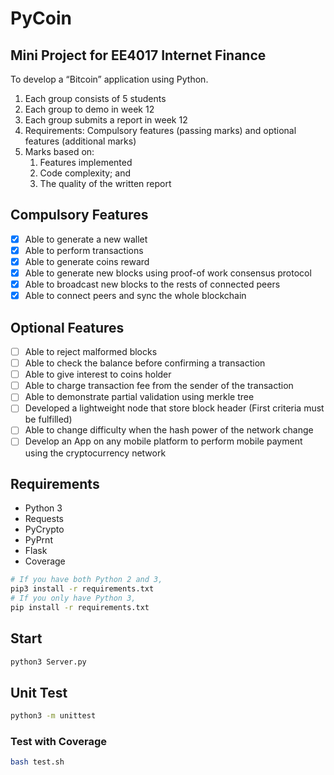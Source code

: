 # PyCoin

## Mini Project for EE4017 Internet Finance

To develop a “Bitcoin” application using Python.

1. Each group consists of 5 students
2. Each group to demo in week 12
3. Each group submits a report in week 12
4. Requirements: Compulsory features (passing marks) and optional features (additional marks)
5. Marks based on:
    1. Features implemented
    2. Code complexity; and
    3. The quality of the written report

## Compulsory Features

- [x] Able to generate a new wallet
- [x] Able to perform transactions
- [x] Able to generate coins reward
- [x] Able to generate new blocks using proof-of work consensus protocol
- [x] Able to broadcast new blocks to the rests of connected peers
- [x] Able to connect peers and sync the whole blockchain

## Optional Features

- [ ] Able to reject malformed blocks
- [ ] Able to check the balance before confirming a transaction
- [ ] Able to give interest to coins holder
- [ ] Able to charge transaction fee from the sender of the transaction
- [ ] Able to demonstrate partial validation using merkle tree
- [ ] Developed a lightweight node that store block header (First criteria
must be fulfilled)
- [ ] Able to change difficulty when the hash power of the network change
- [ ] Develop an App on any mobile platform to perform mobile payment using the cryptocurrency network

## Requirements

- Python 3
- Requests
- PyCrypto
- PyPrnt
- Flask
- Coverage

```bash
# If you have both Python 2 and 3,
pip3 install -r requirements.txt
# If you only have Python 3,
pip install -r requirements.txt
```

## Start

```bash
python3 Server.py
```

## Unit Test

```bash
python3 -m unittest
```

### Test with Coverage

```bash
bash test.sh
```

